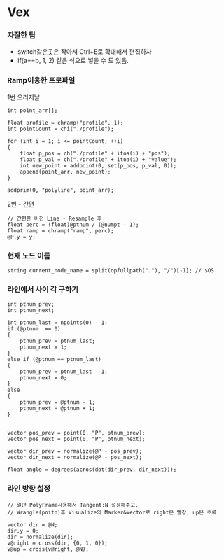 # Vex

### 자잘한 팁

- switch같은곳은 작아서 Ctrl+E로 확대해서 편집하자
- if(a==b, 1, 2) 같은 식으로 넣을 수 도 있음.

### Ramp이용한 프로파일

1번 오리지날

```vex
int point_arr[];

float profile = chramp("profile", 1);
int pointCount = chi("./profile");

for (int i = 1; i <= pointCount; ++i)
{
    float p_pos = ch("./profile" + itoa(i) + "pos");
    float p_val = ch("./profile" + itoa(i) + "value");
    int new_point = addpoint(0, set(p_pos, p_val, 0));
    append(point_arr, new_point);
}

addprim(0, "polyline", point_arr);
```

2번 - 간편

``` vex
// 간편한 버전 Line - Resample 후
float perc = (float)@ptnum / (@numpt - 1);
float ramp = chramp("ramp", perc);
@P.y = y;
```

### 현재 노드 이름

``` vex
string current_node_name = split(opfullpath("."), "/")[-1]; // $OS
```

### 라인에서 사이 각 구하기

``` vex
int ptnum_prev;
int ptnum_next;

int ptnum_last = npoints(0) - 1;
if (@ptnum  == 0)
{
    ptnum_prev = ptnum_last;
    ptnum_next = 1;
}
else if (@ptnum == ptnum_last)
{
    ptnum_prev = ptnum_last - 1;
    ptnum_next = 0;
}
else
{
    ptnum_prev = @ptnum - 1;
    ptnum_next = @ptnum + 1;
}


vector pos_prev = point(0, "P", ptnum_prev);
vector pos_next = point(0, "P", ptnum_next);

vector dir_prev = normalize(@P - pos_prev);
vector dir_next = normalize(@P - pos_next);

float angle = degrees(acros(dot(dir_prev, dir_next)));
```

### 라인 방향 설정

``` vex
// 일단 PolyFrame사용해서 Tangent:N 설정해주고,
// Wrangle(poitn)후 Visualize의 Marker&Vector로 right은 빨강, up은 초록

vector dir = @N;
dir.y = 0;
dir = normalize(dir);
v@right = cross(dir, {0, 1, 0});
v@up = cross(v@right, @N);
```